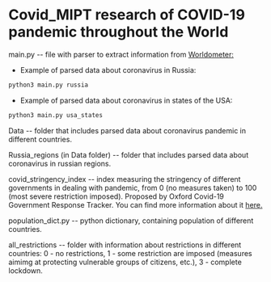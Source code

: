 # Covid_MIPT research of COVID-19 pandemic throughout the World

main.py -- file with parser to extract information from <a href="https://www.worldometers.info/coronavirus/"> Worldometer: </a>

* Example of parsed data about coronavirus in Russia:
```python
python3 main.py russia
```
* Example of parsed data about coronavirus in states of the USA:
```python
python3 main.py usa_states
```
Data -- folder that includes parsed data about coronavirus pandemic in different countries.

Russia_regions (in Data folder) -- folder that includes parsed data about coronavirus in russian regions.

covid_stringency_index -- index measuring the stringency of different governments in dealing with pandemic, from 0 (no measures taken) to 100 (most severe restriction imposed). Proposed by Oxford Covid-19 Government Response Tracker. You can find more information about it <a href="https://github.com/OxCGRT/covid-policy-tracker/blob/master/documentation/index_methodology.md"> here. </a>

population_dict.py -- python dictionary, containing population of different countries.

all_restrictions -- folder with information about restrictions in different countries: 0 - no restrictions, 1 - some restriction are imposed (measures aimimg at protecting vulnerable groups of citizens, etc.), 3 - complete lockdown.
